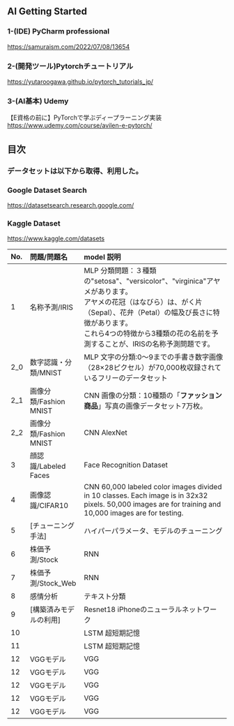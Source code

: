 ## AI Getting Started

### 1-(IDE) PyCharm professional

https://samuraism.com/2022/07/08/13654

### 2-(開発ツール)Pytorchチュートリアル

https://yutaroogawa.github.io/pytorch_tutorials_jp/

### 3-(AI基本) Udemy

【E資格の前に】PyTorchで学ぶディープラーニング実装
https://www.udemy.com/course/avilen-e-pytorch/

## 目次
### データセットは以下から取得、利用した。
### Google Dataset Search
https://datasetsearch.research.google.com/
### Kaggle Dataset
https://www.kaggle.com/datasets

| No. | 問題/問題名             | model 説明                                                                                                                                                      |
|:----|:-------------------|:--------------------------------------------------------------------------------------------------------------------------------------------------------------|
| 1   | 名称予測/IRIS          | MLP 分類問題：３種類の"setosa"、"versicolor"、"virginica"アヤメがあります。<br />アヤメの花冠（はなびら）は、がく片（Sepal）、花弁（Petal）の幅及び長さに特徴があります。<br />これら4つの特徴から3種類の花の名前を予測することが、IRISの名称予測問題です。 |
| 2_0 | 数字認識・分類/MNIST      | MLP 文字の分類:0～9までの手書き数字画像（28×28ピクセル）が70,000枚収録されているフリーのデータセット<br />                                                                                             |
| 2_1 | 画像分類/Fashion MNIST | CNN 画像の分類：10種類の「**ファッション商品**」写真の画像データセット7万枚。                                                                                                                  |
| 2_2 | 画像分類/Fashion MNIST | CNN AlexNet                                                                                                                                                   |
| 3   | 顔認識/Labeled Faces  | Face Recognition Dataset                                                                                                                                      |
| 4   | 画像認識/CIFAR10       | CNN 60,000 labeled color images divided in 10 classes. Each image is in 32x32 pixels. 50,000 images are for training and 10,000 images are for testing.       |
| 5   | [チューニング手法]         | ハイパーパラメータ、モデルのチューニング                                                                                                                                          |
| 6   | 株価予測/Stock         | RNN                                                                                                                                                           |
| 7   | 株価予測/Stock_Web     | RNN                                                                                                                                                           |
| 8   | 感情分析               | テキスト分類                                                                                                                                                        |
| 9   | [構築済みモデルの利用]       | Resnet18 iPhoneのニューラルネットワーク                                                                                                                                   |
| 10  |                    | LSTM 超短期記憶                                                                                                                                                    |
| 11  |                    | LSTM 超短期記憶                                                                                                                                                    |
| 12  | VGGモデル             | VGG     |
| 12  | VGGモデル             | VGG     |
| 12  | VGGモデル             | VGG     |
| 12  | VGGモデル             | VGG     |
| 12  | VGGモデル             | VGG     |
